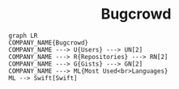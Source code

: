 <h1 align="center">Bugcrowd</h1>

```mermaid
graph LR
COMPANY_NAME{Bugcrowd}
COMPANY_NAME ---> U{Users} ---> UN[2]
COMPANY_NAME ---> R{Repositories} ---> RN[2]
COMPANY_NAME ---> G{Gists} ---> GN[2]
COMPANY_NAME ---> ML{Most Used<br>Languages}
ML --> Swift[Swift]
```
